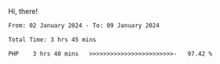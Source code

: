 Hi, there! 

<!--START_SECTION:waka-->

```txt
From: 02 January 2024 - To: 09 January 2024

Total Time: 3 hrs 45 mins

PHP    3 hrs 40 mins   >>>>>>>>>>>>>>>>>>>>>>>>-   97.42 %
```

<!--END_SECTION:waka-->
